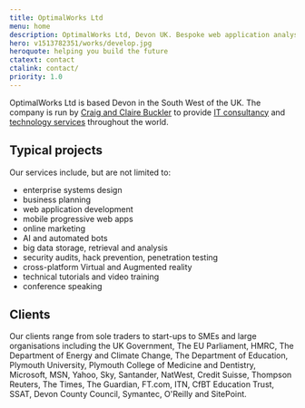 ```yaml
---
title: OptimalWorks Ltd
menu: home
description: OptimalWorks Ltd, Devon UK. Bespoke web application analysis, design and development.
hero: v1513782351/works/develop.jpg
heroquote: helping you build the future
ctatext: contact
ctalink: contact/
priority: 1.0
---
```


OptimalWorks Ltd is based Devon in the South West of the UK. The company is run by [Craig and Claire Buckler]([root]about/) to provide [IT consultancy]([root]service/consultancy/) and [technology services]([root]service/) throughout the world.


## Typical projects
Our services include, but are not limited to:

* enterprise systems design
* business planning
* web application development
* mobile progressive web apps
* online marketing
* AI and automated bots
* big data storage, retrieval and analysis
* security audits, hack prevention, penetration testing
* cross-platform Virtual and Augmented reality
* technical tutorials and video training
* conference speaking


## Clients
Our clients range from sole traders to start-ups to SMEs and large organisations including the UK Government, The EU Parliament, HMRC, The Department of Energy and Climate Change, The Department of Education, Plymouth University, Plymouth College of Medicine and Dentistry, Microsoft, MSN, Yahoo, Sky, Santander, NatWest, Credit Suisse, Thompson Reuters, The Times, The Guardian, FT.com, ITN, CfBT Education Trust, SSAT, Devon County Council, Symantec, O'Reilly and SitePoint.
